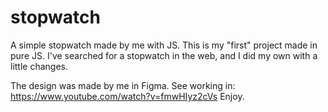 # stopwatch
A simple stopwatch made by me with JS.
This is my "first" project made in pure JS. I've searched for a stopwatch in the web, and I did my own with a little changes.

The design was made by me in Figma.
See working in: https://www.youtube.com/watch?v=fmwHIyz2cVs
Enjoy.
